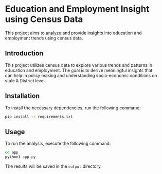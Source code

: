 # Education and Employment Insight using Census Data
This project aims to analyze and provide insights into education and employment trends using census data.

## Introduction
This project utilizes census data to explore various trends and patterns in education and employment. The goal is to derive meaningful insights that can help in policy making and understanding socio-economic conditions on stale & District level.

## Installation
To install the necessary dependencies, run the following command:
```bash
pip install -r requirements.txt
```

## Usage
To run the analysis, execute the following command:
```bash
cd app
python3 app.py
```
The results will be saved in the `output` directory.
